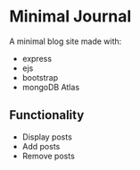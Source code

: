 # Minimal Journal

A minimal blog site made with:
- express
- ejs
- bootstrap
- mongoDB Atlas

## Functionality

- Display posts
- Add posts
- Remove posts